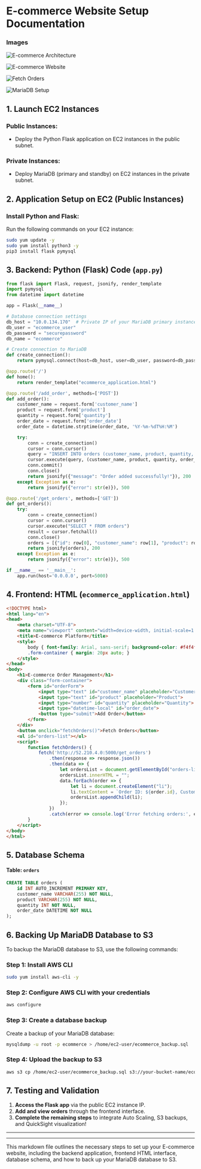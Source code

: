 # E-commerce Website Setup Documentation 
### Images

![E-commerce Architecture](arch.jpg)

![E-commerce Website](E-commerce.jpg)

![Fetch Orders](Fetchorders.jpg)

![MariaDB Setup](maria.jpg)


## 1. Launch EC2 Instances

### Public Instances:
- Deploy the Python Flask application on EC2 instances in the public subnet.

### Private Instances:
- Deploy MariaDB (primary and standby) on EC2 instances in the private subnet.

## 2. Application Setup on EC2 (Public Instances)

### Install Python and Flask:
Run the following commands on your EC2 instance:

```bash
sudo yum update -y
sudo yum install python3 -y
pip3 install flask pymysql
```

## 3. Backend: Python (Flask) Code (`app.py`)

```python
from flask import Flask, request, jsonify, render_template
import pymysql
from datetime import datetime

app = Flask(__name__)

# Database connection settings
db_host = "10.0.134.170"  # Private IP of your MariaDB primary instance
db_user = "ecommerce_user"
db_password = "securepassword"
db_name = "ecommerce"

# Create connection to MariaDB
def create_connection():
    return pymysql.connect(host=db_host, user=db_user, password=db_password, database=db_name)

@app.route('/')
def home():
    return render_template("ecommerce_application.html")

@app.route('/add_order', methods=['POST'])
def add_order():
    customer_name = request.form['customer_name']
    product = request.form['product']
    quantity = request.form['quantity']
    order_date = request.form['order_date']
    order_date = datetime.strptime(order_date, '%Y-%m-%dT%H:%M')

    try:
        conn = create_connection()
        cursor = conn.cursor()
        query = "INSERT INTO orders (customer_name, product, quantity, order_date) VALUES (%s, %s, %s, %s)"
        cursor.execute(query, (customer_name, product, quantity, order_date))
        conn.commit()
        conn.close()
        return jsonify({"message": "Order added successfully!"}), 200
    except Exception as e:
        return jsonify({"error": str(e)}), 500

@app.route('/get_orders', methods=['GET'])
def get_orders():
    try:
        conn = create_connection()
        cursor = conn.cursor()
        cursor.execute("SELECT * FROM orders")
        result = cursor.fetchall()
        conn.close()
        orders = [{"id": row[0], "customer_name": row[1], "product": row[2], "quantity": row[3], "order_date": row[4].strftime('%Y-%m-%d %H:%M:%S')} for row in result]
        return jsonify(orders), 200
    except Exception as e:
        return jsonify({"error": str(e)}), 500

if __name__ == '__main__':
    app.run(host='0.0.0.0', port=5000)
```

## 4. Frontend: HTML (`ecommerce_application.html`)

```html
<!DOCTYPE html>
<html lang="en">
<head>
    <meta charset="UTF-8">
    <meta name="viewport" content="width=device-width, initial-scale=1.0">
    <title>E-commerce Platform</title>
    <style>
        body { font-family: Arial, sans-serif; background-color: #f4f4f4; text-align: center; }
        .form-container { margin: 20px auto; }
    </style>
</head>
<body>
    <h1>E-commerce Order Management</h1>
    <div class="form-container">
        <form id="orderForm">
            <input type="text" id="customer_name" placeholder="Customer Name">
            <input type="text" id="product" placeholder="Product">
            <input type="number" id="quantity" placeholder="Quantity">
            <input type="datetime-local" id="order_date">
            <button type="submit">Add Order</button>
        </form>
    </div>
    <button onclick="fetchOrders()">Fetch Orders</button>
    <ul id="orders-list"></ul>
    <script>
        function fetchOrders() { 
            fetch('http://52.210.4.0:5000/get_orders') 
                .then(response => response.json()) 
                .then(data => { 
                    let ordersList = document.getElementById("orders-list"); 
                    ordersList.innerHTML = ""; 
                    data.forEach(order => { 
                        let li = document.createElement("li"); 
                        li.textContent = `Order ID: ${order.id}, Customer: ${order.customer_name}, Product: ${order.product}, Quantity: ${order.quantity}, Date: ${order.order_date}`; 
                        ordersList.appendChild(li); 
                    }); 
                })
                .catch(error => console.log('Error fetching orders:', error));
        }
    </script>
</body>
</html>
```

## 5. Database Schema

#### Table: `orders`

```sql
CREATE TABLE orders (
    id INT AUTO_INCREMENT PRIMARY KEY,
    customer_name VARCHAR(255) NOT NULL,
    product VARCHAR(255) NOT NULL,
    quantity INT NOT NULL,
    order_date DATETIME NOT NULL
);
```

## 6. Backing Up MariaDB Database to S3

To backup the MariaDB database to S3, use the following commands:

### Step 1: Install AWS CLI

```bash
sudo yum install aws-cli -y
```

### Step 2: Configure AWS CLI with your credentials

```bash
aws configure
```

### Step 3: Create a database backup

Create a backup of your MariaDB database:

```bash
mysqldump -u root -p ecommerce > /home/ec2-user/ecommerce_backup.sql
```

### Step 4: Upload the backup to S3

```bash
aws s3 cp /home/ec2-user/ecommerce_backup.sql s3://your-bucket-name/ecommerce_backup.sql
```

## 7. Testing and Validation

1. **Access the Flask app** via the public EC2 instance IP.
2. **Add and view orders** through the frontend interface.
3. **Complete the remaining steps** to integrate Auto Scaling, S3 backups, and QuickSight visualization!

---



---

This markdown file outlines the necessary steps to set up your E-commerce website, including the backend application, frontend HTML interface, database schema, and how to back up your MariaDB database to S3.
